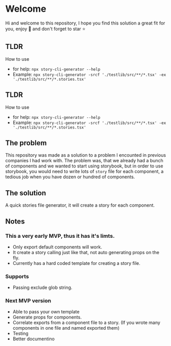 # Welcome

Hi and welcome to this repository, I hope you find this solution a great fit for you, enjoy 🎉 and don't forget to star ⭐

## TLDR

How to use

- for help: `npx story-cli-generator --help`
- Example: `npx story-cli-generator -srcf './testlib/src/**/*.tsx' -ex './testlib/src/**/*.stories.tsx'`

## TLDR

How to use

- for help: `npx story-cli-generator --help`
- Example: `npx story-cli-generator -srcf './testlib/src/**/*.tsx' -ex './testlib/src/**/*.stories.tsx'`

## The problem

This repository was made as a solution to a problem I encounted in previous companies I had work with.
The problem was, that we already had a bunch of components and we wanted to start using storybook, but in order to use storybook, you would need to write lots of `story` file for each component, a tedious job when you have dozen or hundred of components.

## The solution

A quick stories file generator, it will create a story for each component.

## Notes

### This a very early MVP, thus it has it's limts.

- Only export default components will work.
- It create a story calling <Component /> just like that, not auto generating props on the fly.
- Currently has a hard coded template for creating a story file.

### Supports

- Passing exclude glob string.

### Next MVP version

- Able to pass your own template
- Generate props for components.
- Correlate exports from a component file to a story. (If you wrote many components in one file and named exported them)
- Testing
- Better documentino
